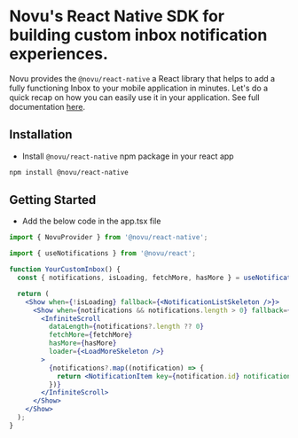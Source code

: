 # Novu's React Native SDK for building custom inbox notification experiences.

Novu provides the `@novu/react-native` a React library that helps to add a fully functioning Inbox to your mobile application in minutes. Let's do a quick recap on how you can easily use it in your application.
See full documentation [here](https://docs.novu.co/inbox/react-native/quickstart).

## Installation

- Install `@novu/react-native` npm package in your react app

```bash
npm install @novu/react-native
```

## Getting Started

- Add the below code in the app.tsx file

```jsx
import { NovuProvider } from '@novu/react-native';

import { useNotifications } from '@novu/react';

function YourCustomInbox() {
  const { notifications, isLoading, fetchMore, hasMore } = useNotifications();

  return (
    <Show when={!isLoading} fallback={<NotificationListSkeleton />}>
      <Show when={notifications && notifications.length > 0} fallback={<EmptyNotificationList />}>
        <InfiniteScroll
          dataLength={notifications?.length ?? 0}
          fetchMore={fetchMore}
          hasMore={hasMore}
          loader={<LoadMoreSkeleton />}
        >
          {notifications?.map((notification) => {
            return <NotificationItem key={notification.id} notification={notification} />;
          })}
        </InfiniteScroll>
      </Show>
    </Show>
  );
}
```

